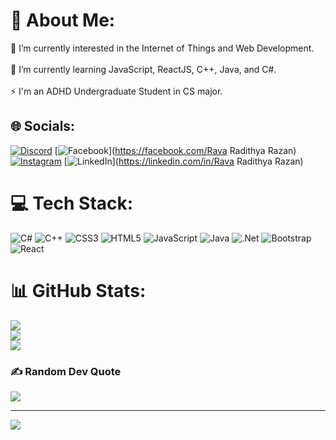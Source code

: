 # 💫 About Me:
🔭 I’m currently interested in the Internet of Things and Web Development.<br><br>🌱 I’m currently learning JavaScript, ReactJS, C++, Java, and C#.<br><br>⚡ I'm an ADHD Undergraduate Student in CS major.


## 🌐 Socials:
[![Discord](https://img.shields.io/badge/Discord-%237289DA.svg?logo=discord&logoColor=white)](https://discord.gg/Rapapapa#2944) [![Facebook](https://img.shields.io/badge/Facebook-%231877F2.svg?logo=Facebook&logoColor=white)](https://facebook.com/Rava Radithya Razan) [![Instagram](https://img.shields.io/badge/Instagram-%23E4405F.svg?logo=Instagram&logoColor=white)](https://instagram.com/ravarazan) [![LinkedIn](https://img.shields.io/badge/LinkedIn-%230077B5.svg?logo=linkedin&logoColor=white)](https://linkedin.com/in/Rava Radithya Razan) 

# 💻 Tech Stack:
![C#](https://img.shields.io/badge/c%23-%23239120.svg?style=for-the-badge&logo=c-sharp&logoColor=white) ![C++](https://img.shields.io/badge/c++-%2300599C.svg?style=for-the-badge&logo=c%2B%2B&logoColor=white) ![CSS3](https://img.shields.io/badge/css3-%231572B6.svg?style=for-the-badge&logo=css3&logoColor=white) ![HTML5](https://img.shields.io/badge/html5-%23E34F26.svg?style=for-the-badge&logo=html5&logoColor=white) ![JavaScript](https://img.shields.io/badge/javascript-%23323330.svg?style=for-the-badge&logo=javascript&logoColor=%23F7DF1E) ![Java](https://img.shields.io/badge/java-%23ED8B00.svg?style=for-the-badge&logo=java&logoColor=white) ![.Net](https://img.shields.io/badge/.NET-5C2D91?style=for-the-badge&logo=.net&logoColor=white) ![Bootstrap](https://img.shields.io/badge/bootstrap-%23563D7C.svg?style=for-the-badge&logo=bootstrap&logoColor=white) ![React](https://img.shields.io/badge/react-%2320232a.svg?style=for-the-badge&logo=react&logoColor=%2361DAFB)
# 📊 GitHub Stats:
![](https://github-readme-stats.vercel.app/api?username=Rapapap&theme=synthwave&hide_border=true&include_all_commits=false&count_private=false)<br/>
![](https://github-readme-streak-stats.herokuapp.com/?user=Rapapap&theme=synthwave&hide_border=true)<br/>
![](https://github-readme-stats.vercel.app/api/top-langs/?username=Rapapap&theme=synthwave&hide_border=true&include_all_commits=false&count_private=false&layout=compact)

### ✍️ Random Dev Quote
![](https://quotes-github-readme.vercel.app/api?type=horizontal&theme=radical)



---
[![](https://visitcount.itsvg.in/api?id=Rapapap&icon=0&color=0)](https://visitcount.itsvg.in)

<!-- Proudly created with GPRM ( https://gprm.itsvg.in ) -->

